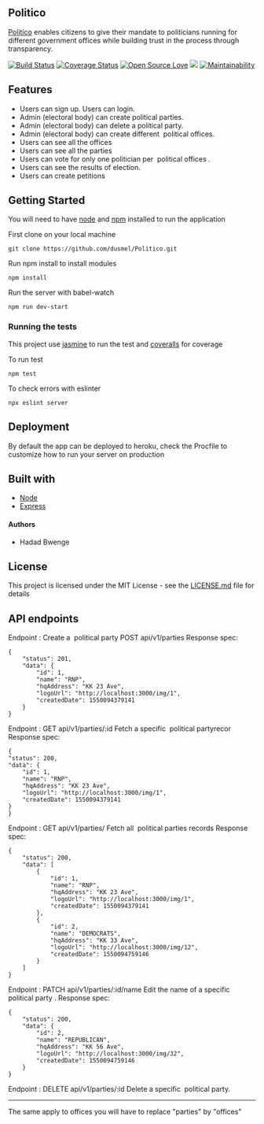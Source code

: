 ## Politico
 [Politico](http://politiqo.herokuapp.com) enables citizens to give their mandate to politicians running for different government offices while building trust in the process through transparency.

 
[![Build Status](https://travis-ci.org/dusmel/Politico.svg?branch=develop)](https://travis-ci.org/dusmel/Politico) [![Coverage Status](https://coveralls.io/repos/github/dusmel/Politico/badge.svg)](https://coveralls.io/github/dusmel/Politico) [![Open Source Love](https://badges.frapsoft.com/os/mit/mit.svg?v=102)](https://github.com/dusmel/Politico/blob/develop/LICENSE.md) ![](https://img.shields.io/npm/v/npm.svg?style=flat) [![Maintainability](https://api.codeclimate.com/v1/badges/aed8283d1f8199d520b2/maintainability)](https://codeclimate.com/github/dusmel/Politico/maintainability) 

## Features

- Users can sign up. Users can login.
- Admin (electoral body) can create political parties.
- Admin (electoral body) can delete a political party.
- Admin (electoral body) can create different ​ political offices​ .
- Users can see all the offices
- Users can see all the parties
- Users can vote for only one politician per ​ political offices​ .
- Users can see the results of election.
- Users can create petitions



## Getting Started

You will need to have [node](https://nodejs.org/en/) and [npm](https://www.npmjs.com/get-npm) installed to run the application

First clone on your local machine

    git clone https://github.com/dusmel/Politico.git
Run npm install to install modules 

    npm install
Run the server with babel-watch

    npm run dev-start
### Running the tests
This project use [jasmine](https://jasmine.github.io/) to run the test and [coveralls](https://docs.travis-ci.com/user/coveralls/) for coverage

To  run test 

    npm test
  To check errors with eslinter
  

    npx eslint server
##  Deployment
By default the app can be deployed to heroku, check the Procfile to customize how to run your server on production

##  Built with

 - [Node](https://nodejs.org/en/)
 - [Express](https://www.npmjs.com/package/express)
 
####  Authors
 - Hadad Bwenge
##  License
This project is licensed under the MIT License - see the [LICENSE.md](https://github.com/dusmel/Politico/blob/develop/LICENSE.md) file for details

##  API endpoints
Endpoint​ : Create a ​ political party​ 
 POST api/v1/parties
Response spec:

    {
	    "status": 201,
	    "data": {
	        "id": 1,
	        "name": "RNP",
	        "hqAddress": "KK 23 Ave",
	        "logoUrl": "http://localhost:3000/img/1",
	        "createdDate": 1550094379141
	    }
    }

Endpoint​ : GET api/v1/parties/:id
Fetch a specific ​ political party​ recor
Response spec:

    {
    "status": 200,
    "data": {
        "id": 1,
        "name": "RNP",
        "hqAddress": "KK 23 Ave",
        "logoUrl": "http://localhost:3000/img/1",
        "createdDate": 1550094379141
    }
    }

Endpoint​ : GET api/v1/parties/
Fetch all ​ political parties​ records
Response spec:

    {
	    "status": 200,
	    "data": [
	        {
	            "id": 1,
	            "name": "RNP",
	            "hqAddress": "KK 23 Ave",
	            "logoUrl": "http://localhost:3000/img/1",
	            "createdDate": 1550094379141
	        },
	        {
	            "id": 2,
	            "name": "DEMOCRATS",
	            "hqAddress": "KK 33 Ave",
	            "logoUrl": "http://localhost:3000/img/12",
	            "createdDate": 1550094759146
	        }
	    ]
    }

Endpoint​ : PATCH api/v1/parties/:id/name
Edit the name of a specific ​ political party​ .
Response spec:

    {
	    "status": 200,
	    "data": {
	        "id": 2,
	        "name": "REPUBLICAN",
	        "hqAddress": "KK 56 Ave",
	        "logoUrl": "http://localhost:3000/img/32",
	        "createdDate": 1550094759146
	    }
	}

Endpoint​ : DELETE  api/v1/parties/:id
Delete a specific ​ political party.

-----------------
The same apply to offices you will have to replace "parties" by "offices"
